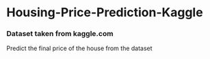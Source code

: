 # Housing-Price-Prediction-Kaggle
### Dataset taken from kaggle.com
Predict the final price of the house from the dataset
